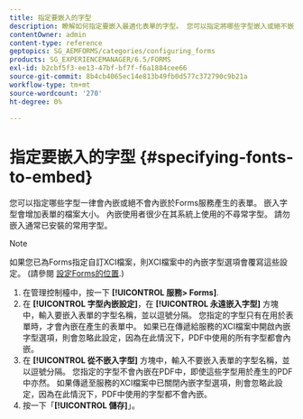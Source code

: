 ```yaml
---
title: 指定要嵌入的字型
description: 瞭解如何指定要嵌入最適化表單的字型。 您可以指定將哪些字型嵌入或絕不嵌入到Forms服務產生的表單中。
contentOwner: admin
content-type: reference
geptopics: SG_AEMFORMS/categories/configuring_forms
products: SG_EXPERIENCEMANAGER/6.5/FORMS
exl-id: b2cbf5f3-ee13-47bf-bf7f-f6a1884cee66
source-git-commit: 8b4cb4065ec14e813b49fb0d577c372790c9b21a
workflow-type: tm+mt
source-wordcount: '270'
ht-degree: 0%

---
```


# 指定要嵌入的字型 {#specifying-fonts-to-embed}

您可以指定哪些字型一律會內嵌或絕不會內嵌於Forms服務產生的表單。 嵌入字型會增加表單的檔案大小。 內嵌使用者很少在其系統上使用的不尋常字型。 請勿嵌入通常已安裝的常用字型。

>[!NOTE]
>
>如果您已為Forms指定自訂XCI檔案，則XCI檔案中的內嵌字型選項會覆寫這些設定。 (請參閱 [設定Forms的位置](/help/forms/using/admin-help/configuring-locations-forms.md#configuring-locations-for-forms).)

1. 在管理控制檯中，按一下 **[!UICONTROL 服務> Forms]**.
1. 在 **[!UICONTROL 字型內嵌設定]**，在 **[!UICONTROL 永遠嵌入字型]** 方塊中，輸入要嵌入表單的字型名稱，並以逗號分隔。 您指定的字型只有在用於表單時，才會內嵌在產生的表單中。 如果已在傳遞給服務的XCI檔案中開啟內嵌字型選項，則會忽略此設定，因為在此情況下，PDF中使用的所有字型都會內嵌。
1. 在 **[!UICONTROL 從不嵌入字型]** 方塊中，輸入不要嵌入表單的字型名稱，並以逗號分隔。 您指定的字型不會內嵌在PDF中，即使這些字型用於產生的PDF中亦然。 如果傳遞至服務的XCI檔案中已關閉內嵌字型選項，則會忽略此設定，因為在此情況下，PDF中使用的字型都不會內嵌。
1. 按一下「**[!UICONTROL 儲存]**」。
